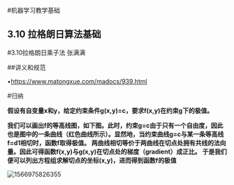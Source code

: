 #机器学习教学基础

## 3.10 拉格朗日算法基础



#3.10拉格朗日乘子法  张满满

##讲义和规范

•https://www.matongxue.com/madocs/939.html

#归纳

**假设有自变量****x****和****y****，给定约束条件****g(****x,y****)=c****，要求****f(****x,y****)****在约束****g****下的极值。**

**我们可以画出****f****的等高线图，如下图。此时，约束****g=c****由于只有一个自由度，因此也是图中的一条曲线（红色曲线所示）。显然地，当约束曲线****g=c****与某一条等高线****f=d1****相切时，函数****f****取得极值。 两曲线相切等价于两曲线在切点处拥有共线的法向量。因此可得函数****f(****x,y****)****与****g(****x,y****)****在切点处的梯度（****gradient****）成正比。 于是我们便可以列出方程组求解切点的坐标****(****x,y****)****，进而得到函数****f****的极值**



![1566975826355](C:\Users\这不是你的电脑\AppData\Roaming\Typora\typora-user-images\1566975826355.png)